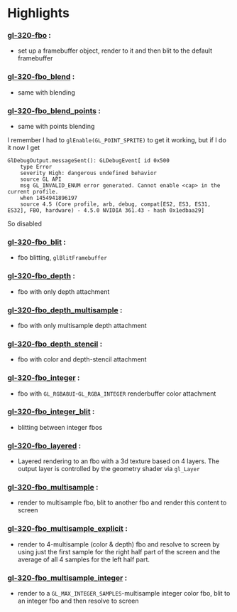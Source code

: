# Highlights

### [gl-320-fbo](https://github.com/elect86/jogl-samples/blob/master/jogl-samples/src/tests/gl_320/fbo/Gl_320_fbo.java) :

* set up a framebuffer object, render to it and then blit to the default framebuffer

### [gl-320-fbo_blend](https://github.com/elect86/jogl-samples/blob/master/jogl-samples/src/tests/gl_320/fbo/Gl_320_fbo_blend.java) :

* same with blending

### [gl-320-fbo_blend_points](https://github.com/elect86/jogl-samples/blob/master/jogl-samples/src/tests/gl_320/fbo/Gl_320_fbo_blend_points.java) :

* same with points blending

I remember I had to `glEnable(GL_POINT_SPRITE)` to get it working, but if I do it now I get 

```
GlDebugOutput.messageSent(): GLDebugEvent[ id 0x500
	type Error
	severity High: dangerous undefined behavior
	source GL API
	msg GL_INVALID_ENUM error generated. Cannot enable <cap> in the current profile.
	when 1454941896197
	source 4.5 (Core profile, arb, debug, compat[ES2, ES3, ES31, ES32], FBO, hardware) - 4.5.0 NVIDIA 361.43 - hash 0x1edbaa29]
```
So disabled

### [gl-320-fbo_blit](https://github.com/elect86/jogl-samples/blob/master/jogl-samples/src/tests/gl_320/fbo/Gl_320_fbo_blit.java) :

* fbo blitting, `glBlitFramebuffer`

### [gl-320-fbo_depth](https://github.com/elect86/jogl-samples/blob/master/jogl-samples/src/tests/gl_320/fbo/Gl_320_fbo_depth.java) :

* fbo with only depth attachment

### [gl-320-fbo_depth_multisample](https://github.com/elect86/jogl-samples/blob/master/jogl-samples/src/tests/gl_320/fbo/Gl_320_fbo_depth_multisample.java) :

* fbo with only multisample depth attachment

### [gl-320-fbo_depth_stencil](https://github.com/elect86/jogl-samples/blob/master/jogl-samples/src/tests/gl_320/fbo/Gl_320_fbo_depth_stencil.java) :

* fbo with color and depth-stencil attachment

### [gl-320-fbo_integer](https://github.com/elect86/jogl-samples/blob/master/jogl-samples/src/tests/gl_320/fbo/Gl_320_fbo_integer.java) :

* fbo with `GL_RGBA8UI`-`GL_RGBA_INTEGER` renderbuffer color attachment

### [gl-320-fbo_integer_blit](https://github.com/elect86/jogl-samples/blob/master/jogl-samples/src/tests/gl_320/fbo/Gl_320_fbo_integer_blit.java) :

* blitting between integer fbos

### [gl-320-fbo_layered](https://github.com/elect86/jogl-samples/blob/master/jogl-samples/src/tests/gl_320/fbo/Gl_320_fbo_layered.java) :

* Layered rendering to an fbo with a 3d texture based on 4 layers. The output layer is controlled by the geometry shader via `gl_Layer`

### [gl-320-fbo_multisample](https://github.com/elect86/jogl-samples/blob/master/jogl-samples/src/tests/gl_320/fbo/Gl_320_fbo_multisample.java) :

* render to multisample fbo, blit to another fbo and render this content to screen

### [gl-320-fbo_multisample_explicit](https://github.com/elect86/jogl-samples/blob/master/jogl-samples/src/tests/gl_320/fbo/Gl_320_fbo_multisample_explicit.java) :

* render to 4-multisample (color & depth) fbo and resolve to screen by using just the first sample for the right half part of the screen and the average of all 4 samples for the left half part.

### [gl-320-fbo_multisample_integer](https://github.com/elect86/jogl-samples/blob/master/jogl-samples/src/tests/gl_320/fbo/Gl_320_fbo_multisample_integer.java) :

* render to a `GL_MAX_INTEGER_SAMPLES`-multisample integer color fbo, blit to an integer fbo and then resolve to screen

